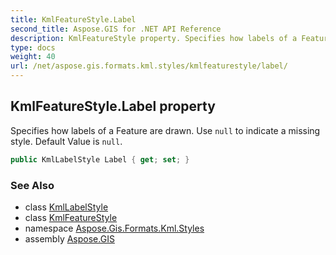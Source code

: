 ```yaml
---
title: KmlFeatureStyle.Label
second_title: Aspose.GIS for .NET API Reference
description: KmlFeatureStyle property. Specifies how labels of a Feature are drawn. Use null to indicate a missing style. Default Value is null.
type: docs
weight: 40
url: /net/aspose.gis.formats.kml.styles/kmlfeaturestyle/label/
---
```

## KmlFeatureStyle.Label property

Specifies how labels of a Feature are drawn. Use `null` to indicate a missing style. Default Value is `null`.

```csharp
public KmlLabelStyle Label { get; set; }
```

### See Also

* class [KmlLabelStyle](../../kmllabelstyle/)
* class [KmlFeatureStyle](../)
* namespace [Aspose.Gis.Formats.Kml.Styles](../../kmlfeaturestyle/)
* assembly [Aspose.GIS](../../../)


